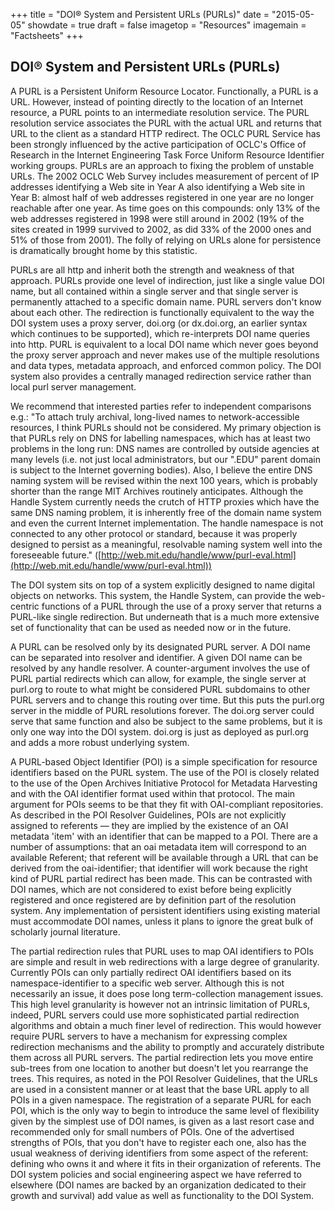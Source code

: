 +++
title = "DOI® System and Persistent URLs (PURLs)"
date = "2015-05-05"
showdate = true
draft = false
imagetop = "Resources"
imagemain = "Factsheets"
+++

## DOI® System and Persistent URLs (PURLs)

A PURL is a Persistent Uniform Resource Locator. Functionally, a PURL is a URL. However, instead of pointing directly to the location of an Internet resource, a PURL points to an intermediate resolution service. The PURL resolution service associates the PURL with the actual URL and returns that URL to the client as a standard HTTP redirect. The OCLC PURL Service has been strongly influenced by the active participation of OCLC's Office of Research in the Internet Engineering Task Force Uniform Resource Identifier working groups. PURLs are an approach to fixing the problem of unstable URLs. The 2002 OCLC Web Survey includes measurement of percent of IP addresses identifying a Web site in Year A also identifying a Web site in Year B: almost half of web addresses registered in one year are no longer reachable after one year. As time goes on this compounds: only 13% of the web addresses registered in 1998 were still around in 2002 (19% of the sites created in 1999 survived to 2002, as did 33% of the 2000 ones and 51% of those from 2001). The folly of relying on URLs alone for persistence is dramatically brought home by this statistic.

PURLs are all http and inherit both the strength and weakness of that approach. PURLs provide one level of indirection, just like a single value DOI name, but all contained within a single server and that single server is permanently attached to a specific domain name. PURL servers don't know about each other. The redirection is functionally equivalent to the way the DOI system uses a proxy server, doi.org (or dx.doi.org, an earlier syntax which continues to be supported), which re-interprets DOI name queries into http. PURL is equivalent to a local DOI name which never goes beyond the proxy server approach and never makes use of the multiple resolutions and data types, metadata approach, and enforced common policy. The DOI system also provides a centrally managed redirection service rather than local purl server management.

We recommend that interested parties refer to independent comparisons e.g.: "To attach truly archival, long-lived names to network-accessible resources, I think PURLs should not be considered. My primary objection is that PURLs rely on DNS for labelling namespaces, which has at least two problems in the long run: DNS names are controlled by outside agencies at many levels (i.e. not just local administrators, but our ".EDU" parent domain is subject to the Internet governing bodies). Also, I believe the entire DNS naming system will be revised within the next 100 years, which is probably shorter than the range MIT Archives routinely anticipates. Although the Handle System currently needs the crutch of HTTP proxies which have the same DNS naming problem, it is inherently free of the domain name system and even the current Internet implementation. The handle namespace is not connected to any other protocol or standard, because it was properly designed to persist as a meaningful, resolvable naming system well into the foreseeable future." ([http://web.mit.edu/handle/www/purl-eval.html](http://web.mit.edu/handle/www/purl-eval.html))

The DOI system sits on top of a system explicitly designed to name digital objects on networks. This system, the Handle System, can provide the web-centric functions of a PURL through the use of a proxy server that returns a PURL-like single redirection. But underneath that is a much more extensive set of functionality that can be used as needed now or in the future.

A PURL can be resolved only by its designated PURL server. A DOI name can be separated into resolver and identifier. A given DOI name can be resolved by any handle resolver. A counter-argument involves the use of PURL partial redirects which can allow, for example, the single server at purl.org to route to what might be considered PURL subdomains to other PURL servers and to change this routing over time. But this puts the purl.org server in the middle of PURL resolutions forever. The doi.org server could serve that same function and also be subject to the same problems, but it is only one way into the DOI system. doi.org is just as deployed as purl.org and adds a more robust underlying system.

A PURL-based Object Identifier (POI) is a simple specification for resource identifiers based on the PURL system. The use of the POI is closely related to the use of the Open Archives Initiative Protocol for Metadata Harvesting and with the OAI identifier format used within that protocol. The main argument for POIs seems to be that they fit with OAI-compliant repositories. As described in the POI Resolver Guidelines, POIs are not explicitly assigned to referents — they are implied by the existence of an OAI metadata 'item' with an identifier that can be mapped to a POI. There are a number of assumptions: that an oai metadata item will correspond to an available Referent; that referent will be available through a URL that can be derived from the oai-identifier; that identifier will work because the right kind of PURL partial redirect has been made. This can be contrasted with DOI names, which are not considered to exist before being explicitly registered and once registered are by definition part of the resolution system. Any implementation of persistent identifiers using existing material must accommodate DOI names, unless it plans to ignore the great bulk of scholarly journal literature.

The partial redirection rules that PURL uses to map OAI identifiers to POIs are simple and result in web redirections with a large degree of granularity. Currently POIs can only partially redirect OAI identifiers based on its namespace-identifier to a specific web server. Although this is not necessarily an issue, it does pose long term-collection management issues. This high level granularity is however not an intrinsic limitation of PURLs, indeed, PURL servers could use more sophisticated partial redirection algorithms and obtain a much finer level of redirection. This would however require PURL servers to have a mechanism for expressing complex redirection mechanisms and the ability to promptly and accurately distribute them across all PURL servers. The partial redirection lets you move entire sub-trees from one location to another but doesn't let you rearrange the trees. This requires, as noted in the POI Resolver Guidelines, that the URLs are used in a consistent manner or at least that the base URL apply to all POIs in a given namespace. The registration of a separate PURL for each POI, which is the only way to begin to introduce the same level of flexibility given by the simplest use of DOI names, is given as a last resort case and recommended only for small numbers of POIs. One of the advertised strengths of POIs, that you don't have to register each one, also has the usual weakness of deriving identifiers from some aspect of the referent: defining who owns it and where it fits in their organization of referents. The DOI system policies and social engineering aspect we have referred to elsewhere (DOI names are backed by an organization dedicated to their growth and survival) add value as well as functionality to the DOI System.